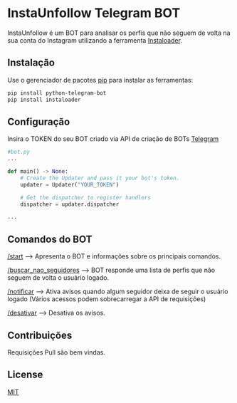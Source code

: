 # InstaUnfollow Telegram BOT

InstaUnfollow é um BOT para analisar os perfis que não seguem de volta na sua conta do Instagram utilizando a ferramenta [Instaloader](https://github.com/instaloader/instaloader).

## Instalação

Use o gerenciador de pacotes [pip](https://pip.pypa.io/en/stable/) para instalar as ferramentas:

```bash
pip install python-telegram-bot
pip install instaloader
```

## Configuração

Insira o TOKEN do seu BOT criado via API de criação de BOTs [Telegram](https://core.telegram.org/bots/api)
```python
#bot.py
...

def main() -> None:
    # Create the Updater and pass it your bot's token.
    updater = Updater("YOUR_TOKEN")

    # Get the dispatcher to register handlers
    dispatcher = updater.dispatcher

...
```

## Comandos do BOT
[/start](#) --> Apresenta o BOT e informações sobre os principais comandos.

[/buscar_nao_seguidores](#) --> BOT responde uma lista de perfis que não seguem de volta o usuário logado.

[/notificar](#) --> Ativa avisos quando algum seguidor deixa de seguir o  usuário logado (Vários acessos podem sobrecarregar a API de requisições)

[/desativar](#) --> Desativa os avisos.


## Contribuições
Requisições Pull são bem vindas.

## License
[MIT](https://choosealicense.com/licenses/mit/)
